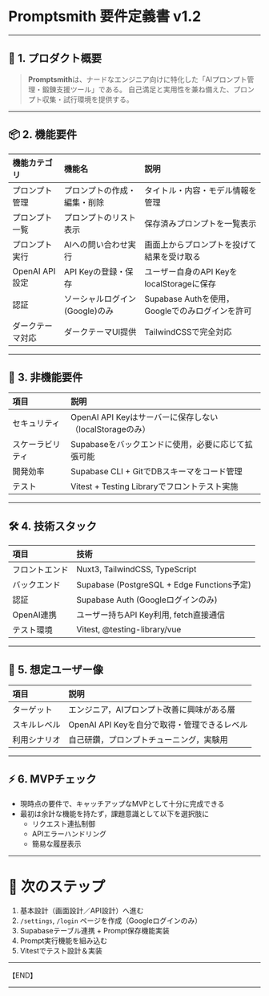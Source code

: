 # Promptsmith 要件定義書 v1.2

---

## 🌟 1. プロダクト概要

> **Promptsmith**は、ナードなエンジニア向けに特化した「AIプロンプト管理・鍛錬支援ツール」である。
> 自己満足と実用性を兼ね備えた、プロンプト収集・試行環境を提供する。

---

## 📦 2. 機能要件

| 機能カテゴリ     | 機能名                          | 説明                                            |
| :--------------- | :------------------------------ | :---------------------------------------------- |
| プロンプト管理   | プロンプトの作成・編集・削除    | タイトル・内容・モデル情報を管理                |
| プロンプト一覧   | プロンプトのリスト表示          | 保存済みプロンプトを一覧表示                    |
| プロンプト実行   | AIへの問い合わせ実行            | 画面上からプロンプトを投げて結果を受け取る      |
| OpenAI API設定   | API Keyの登録・保存             | ユーザー自身のAPI KeyをlocalStorageに保存       |
| 認証             | ソーシャルログイン (Google)のみ | Supabase Authを使用，Googleでのみログインを許可 |
| ダークテーマ対応 | ダークテーマUI提供              | TailwindCSSで完全対応                           |

---

## 🔑 3. 非機能要件

| 項目             | 説明                                                     |
| :--------------- | :------------------------------------------------------- |
| セキュリティ     | OpenAI API Keyはサーバーに保存しない（localStorageのみ） |
| スケーラビリティ | Supabaseをバックエンドに使用，必要に応じて拡張可能       |
| 開発効率         | Supabase CLI + GitでDBスキーマをコード管理               |
| テスト           | Vitest + Testing Libraryでフロントテスト実施             |

---

## 🛠 4. 技術スタック

| 項目           | 技術                                       |
| :------------- | :----------------------------------------- |
| フロントエンド | Nuxt3, TailwindCSS, TypeScript             |
| バックエンド   | Supabase (PostgreSQL + Edge Functions予定) |
| 認証           | Supabase Auth (Googleログインのみ)         |
| OpenAI連携     | ユーザー持ちAPI Key利用, fetch直接通信     |
| テスト環境     | Vitest, @testing-library/vue               |

---

## 🧐 5. 想定ユーザー像

| 項目         | 説明                                         |
| :----------- | :------------------------------------------- |
| ターゲット   | エンジニア，AIプロンプト改善に興味がある層   |
| スキルレベル | OpenAI API Keyを自分で取得・管理できるレベル |
| 利用シナリオ | 自己研鑽，プロンプトチューニング，実験用     |

---

## ⚡️ 6. MVPチェック

- 現時点の要件で、キャッチアップなMVPとして十分に完成できる
- 最初は余計な機能を持たず，課題意識として以下を選択肢に
  - リクエスト連払制御
  - APIエラーハンドリング
  - 簡易な履歴表示

---

# 🚀 次のステップ

1. 基本設計（画面設計／API設計）へ進む
2. `/settings`, `/login` ページを作成（Googleログインのみ）
3. Supabaseテーブル連携 + Prompt保存機能実装
4. Prompt実行機能を組み込む
5. Vitestでテスト設計＆実装

---

【END】

---
